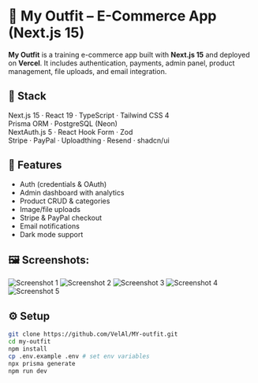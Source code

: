# 🛒 My Outfit – E-Commerce App (Next.js 15)

**My Outfit** is a training e-commerce app built with **Next.js 15** and deployed on **Vercel**. It includes authentication, payments, admin panel, product management, file uploads, and email integration.

## 🧱 Stack

Next.js 15 · React 19 · TypeScript · Tailwind CSS 4  
Prisma ORM · PostgreSQL (Neon)  
NextAuth.js 5 · React Hook Form · Zod  
Stripe · PayPal · Uploadthing · Resend · shadcn/ui

## 🧪 Features

- Auth (credentials & OAuth)  
- Admin dashboard with analytics  
- Product CRUD & categories  
- Image/file uploads  
- Stripe & PayPal checkout  
- Email notifications  
- Dark mode support  

## 🖼️ Screenshots:
![Screenshot 1](./public/screenshots/Screenshot1.png)
![Screenshot 2](./public/screenshots/Screenshot2.png)
![Screenshot 3](./public/screenshots/Screenshot3.png)
![Screenshot 4](./public/screenshots/Screenshot4.png)
![Screenshot 5](./public/screenshots/Screenshot5.png)

## ⚙️ Setup

```bash
git clone https://github.com/VelAl/MY-outfit.git
cd my-outfit
npm install
cp .env.example .env # set env variables
npx prisma generate
npm run dev
